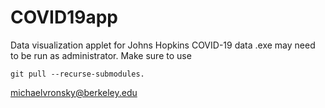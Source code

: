 # COVID19app
Data visualization applet for Johns Hopkins COVID-19 data
.exe may need to be run as administrator.
Make sure to use
```
git pull --recurse-submodules.
```
michaelvronsky@berkeley.edu
